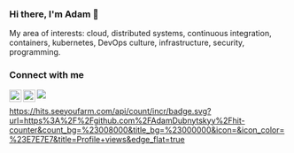 ### Hi there, I'm Adam 👋

My area of interests: cloud, distributed systems, continuous integration, containers, kubernetes, DevOps culture, infrastructure, security, programming.

### Connect with me

[<img align="left" alt="olehadamdubnytskyy | LinkedIn" width="22" src="https://cdnjs.cloudflare.com/ajax/libs/simple-icons/9.4.0/linkedin.svg" />][linkedin]
[<img align="left" alt="olehadamdubnytskyy | Medium" width="22" src="https://cdnjs.cloudflare.com/ajax/libs/simple-icons/9.4.0/medium.svg" />][medium]


![](https://hit.yhype.me/github/profile?user_id=3063013)

[linkedin]: https://linkedin.com/in/oleh-adam-dubnytskyy
[medium]: https://medium.com/@adam.dubnytskyy

https://hits.seeyoufarm.com/api/count/incr/badge.svg?url=https%3A%2F%2Fgithub.com%2FAdamDubnytskyy%2Fhit-counter&count_bg=%23008000&title_bg=%23000000&icon=&icon_color=%23E7E7E7&title=Profile+views&edge_flat=true

<!--
**AdamDubnytskyy/AdamDubnytskyy** is a ✨ _special_ ✨ repository because its `README.md` (this file) appears on your GitHub profile.

Here are some ideas to get you started:

- 🔭 I’m currently working on ...
- 🌱 I’m currently learning ...
- 👯 I’m looking to collaborate on ...
- 🤔 I’m looking for help with ...
- 💬 Ask me about ...
- 📫 How to reach me: ...
- 😄 Pronouns: ...
- ⚡ Fun fact: ...
-->
